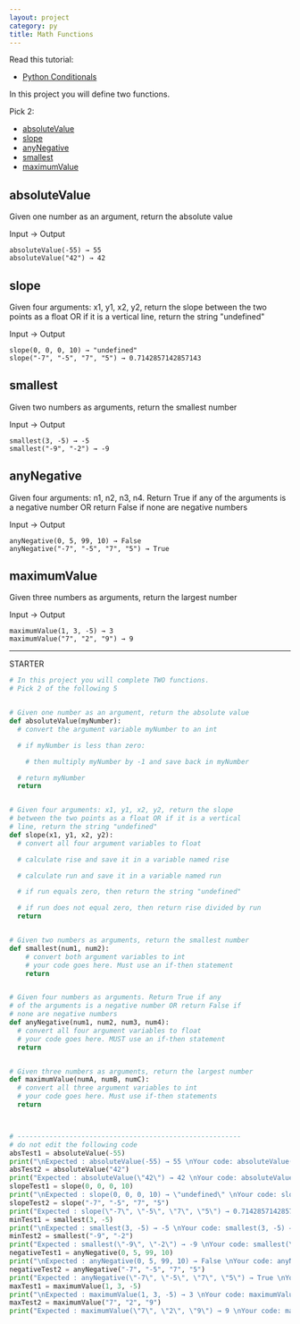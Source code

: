 ```yaml
---
layout: project
category: py
title: Math Functions
---
```

Read this tutorial:
- [Python Conditionals](https://www.w3schools.com/python/python_conditions.asp)


In this project you will define two functions.

Pick 2:
- [absoluteValue](#absolutevalue)
- [slope](#slope)
- [anyNegative](#anyNegative)
- [smallest](#smallest)
- [maximumValue](#maximumvalue)




## absoluteValue
Given one number as an argument, return the absolute value

Input → Output
```
absoluteValue(-55) → 55
absoluteValue("42") → 42
```

## slope
Given four arguments: x1, y1, x2, y2, return the slope between the two points as a float OR if it is a vertical line, return the string "undefined"

Input → Output
```
slope(0, 0, 0, 10) → "undefined"
slope("-7", "-5", "7", "5") → 0.7142857142857143
```


## smallest
Given two numbers as arguments, return the smallest number

Input → Output
```
smallest(3, -5) → -5
smallest("-9", "-2") → -9
```


## anyNegative
Given four arguments: n1, n2, n3, n4. Return True if any of the arguments is a negative number OR return False if none are negative numbers

Input → Output
```
anyNegative(0, 5, 99, 10) → False
anyNegative("-7", "-5", "7", "5") → True
```


## maximumValue
Given three numbers as arguments, return the largest number

Input → Output
```
maximumValue(1, 3, -5) → 3
maximumValue("7", "2", "9") → 9
```
<!--
## distance
Given four arguments: x1, y1, x2, y2, return the distance between the two points as a float

Input → Output
```
distance(-7, -5, 7, 5) → 17.204650534085253
distance("0", "0", "0", "10") → 10.0
```

## normalize
Given three arguments: currentNumber, lowerBoundary, upperBoundary, return the currentNumber scaled to between 0 and 1

Input → Output
```
normalize(20, 20, "25") → 0
normalize(25, "20", 25) → 1
normalize("21", 20, 25) → 0.2
```
-->

--------------

STARTER
```python
# In this project you will complete TWO functions.
# Pick 2 of the following 5


# Given one number as an argument, return the absolute value
def absoluteValue(myNumber):
  # convert the argument variable myNumber to an int

  # if myNumber is less than zero:

    # then multiply myNumber by -1 and save back in myNumber

  # return myNumber
  return


# Given four arguments: x1, y1, x2, y2, return the slope
# between the two points as a float OR if it is a vertical
# line, return the string "undefined"
def slope(x1, y1, x2, y2):
  # convert all four argument variables to float

  # calculate rise and save it in a variable named rise

  # calculate run and save it in a variable named run

  # if run equals zero, then return the string "undefined"

  # if run does not equal zero, then return rise divided by run
  return


# Given two numbers as arguments, return the smallest number
def smallest(num1, num2):
    # convert both argument variables to int
    # your code goes here. Must use an if-then statement
    return


# Given four numbers as arguments. Return True if any
# of the arguments is a negative number OR return False if
# none are negative numbers
def anyNegative(num1, num2, num3, num4):
  # convert all four argument variables to float
  # your code goes here. MUST use an if-then statement
  return


# Given three numbers as arguments, return the largest number
def maximumValue(numA, numB, numC):
  # convert all three argument variables to int
  # your code goes here. Must use if-then statements
  return



# --------------------------------------------------------
# do not edit the following code
absTest1 = absoluteValue(-55)
print("\nExpected : absoluteValue(-55) → 55 \nYour code: absoluteValue(-55) → " + str(absTest1))
absTest2 = absoluteValue("42")
print("Expected : absoluteValue(\"42\") → 42 \nYour code: absoluteValue(\"42\") → " + str(absTest2))
slopeTest1 = slope(0, 0, 0, 10)
print("\nExpected : slope(0, 0, 0, 10) → \"undefined\" \nYour code: slope(0, 0, 0, 10) → " + str(slopeTest1))
slopeTest2 = slope("-7", "-5", "7", "5")
print("Expected : slope(\"-7\", \"-5\", \"7\", \"5\") → 0.7142857142857143 \nYour code: slope(\"-7\", \"-5\", \"7\", \"5\") → " + str(slopeTest2))
minTest1 = smallest(3, -5)
print("\nExpected : smallest(3, -5) → -5 \nYour code: smallest(3, -5) → " + str(minTest1))
minTest2 = smallest("-9", "-2")
print("Expected : smallest(\"-9\", \"-2\") → -9 \nYour code: smallest(\"-9\", \"-2\") → " + str(minTest2))
negativeTest1 = anyNegative(0, 5, 99, 10)
print("\nExpected : anyNegative(0, 5, 99, 10) → False \nYour code: anyNegative(0, 5, 99, 10) → " + str(negativeTest1))
negativeTest2 = anyNegative("-7", "-5", "7", "5")
print("Expected : anyNegative(\"-7\", \"-5\", \"7\", \"5\") → True \nYour code: anyNegative(\"-7\", \"-5\", \"7\", \"5\") → " + str(negativeTest2))
maxTest1 = maximumValue(1, 3, -5)
print("\nExpected : maximumValue(1, 3, -5) → 3 \nYour code: maximumValue(1, 3, -5) → " + str(maxTest1))
maxTest2 = maximumValue("7", "2", "9")
print("Expected : maximumValue(\"7\", \"2\", \"9\") → 9 \nYour code: maximumValue(\"7\", \"2\", \"9\") → " + str(maxTest2))


```


<!--
UNITTESTS

self.assertEquals(int(absoluteValue(-55) == 55 ) + int(minimumValue(1, 3, -5) == -5) + int(maximumValue(1, 3, -5) == 3) + int(distance(-7, -5, 7, 5) == 17.204650534085253) + int(slope(0, 0, 0, 10) == "undefined") >= 2,True)

self.assertEquals(int(absoluteValue("42") == 42) + int(minimumValue("-7", "-9", "-2") == -9) + int(maximumValue("7", "2", "9") == 9) + int(distance("0", "0", "0", "10") == 10.0) + int(slope("-7", "-5", "7", "5") == 0.7142857142857143) >= 2,True)
-->
[comment]: <> (This is a comment, it will not be included)
